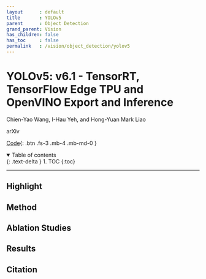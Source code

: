 ```yaml
---
layout      : default
title       : YOLOv5
parent	    : Object Detection
grand_parent: Vision
has_children: false
has_toc     : false
permalink   : /vision/object_detection/yolov5
---
```


# YOLOv5: v6.1 - TensorRT, TensorFlow Edge TPU and OpenVINO Export and Inference

Chien-Yao Wang, I-Hau Yeh, and Hong-Yuan Mark Liao

arXiv

[Code](https://github.com/ultralytics/yolov5){: .btn .fs-3 .mb-4 .mb-md-0 }

<details open markdown="block">
  <summary>Table of contents</summary>
  {: .text-delta }
  1. TOC
  {:toc}
</details>

---

## Highlight

## Method

## Ablation Studies

## Results

## Citation

